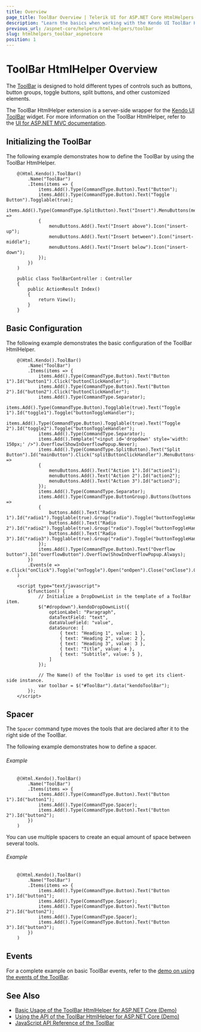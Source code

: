 ```yaml
---
title: Overview
page_title: ToolBar Overview | Telerik UI for ASP.NET Core HtmlHelpers
description: "Learn the basics when working with the Kendo UI ToolBar HtmlHelper for ASP.NET Core (MVC 6 or ASP.NET Core MVC)."
previous_url: /aspnet-core/helpers/html-helpers/toolbar
slug: htmlhelpers_toolbar_aspnetcore
position: 1
---
```


# ToolBar HtmlHelper Overview

The [ToolBar](http://docs.telerik.com/kendo-ui/controls/navigation/toolbar/overview) is designed to hold different types of controls such as buttons, button groups, toggle buttons, split buttons, and other customized elements.

The ToolBar HtmlHelper extension is a server-side wrapper for the [Kendo UI ToolBar](http://demos.telerik.com/kendo-ui/toolbar/index) widget. For more information on the ToolBar HtmlHelper, refer to the [UI for ASP.NET MVC documentation](http://docs.telerik.com/aspnet-mvc/helpers/toolbar/overview).

## Initializing the ToolBar

The following example demonstrates how to define the ToolBar by using the ToolBar HtmlHelper.

```Razor
    @(Html.Kendo().ToolBar()
        .Name("ToolBar")
        .Items(items => {
            items.Add().Type(CommandType.Button).Text("Button");
            items.Add().Type(CommandType.Button).Text("Toggle Button").Togglable(true);
            items.Add().Type(CommandType.SplitButton).Text("Insert").MenuButtons(menuButtons =>
            {
                menuButtons.Add().Text("Insert above").Icon("insert-up");
                menuButtons.Add().Text("Insert between").Icon("insert-middle");
                menuButtons.Add().Text("Insert below").Icon("insert-down");
            });
        })
    )
```
```Controller
    public class ToolBarController : Controller
    {
        public ActionResult Index()
        {
            return View();
        }
    }
```

## Basic Configuration

The following example demonstrates the basic configuration of the ToolBar HtmlHelper.

```
    @(Html.Kendo().ToolBar()
        .Name("ToolBar")
        .Items(items => {
            items.Add().Type(CommandType.Button).Text("Button 1").Id("button1").Click("buttonClickHandler");
            items.Add().Type(CommandType.Button).Text("Button 2").Id("button2").Click("buttonClickHandler");
            items.Add().Type(CommandType.Separator);
            items.Add().Type(CommandType.Button).Togglable(true).Text("Toggle 1").Id("toggle1").Toggle("buttonToggleHandler");
            items.Add().Type(CommandType.Button).Togglable(true).Text("Toggle 2").Id("toggle2").Toggle("buttonToggleHandler");
            items.Add().Type(CommandType.Separator);
            items.Add().Template("<input id='dropdown' style='width: 150px;' />").Overflow(ShowInOverflowPopup.Never);
            items.Add().Type(CommandType.SplitButton).Text("Split Button").Id("mainButton").Click("splitButtonClickHandler").MenuButtons(menuButtons =>
            {
                menuButtons.Add().Text("Action 1").Id("action1");
                menuButtons.Add().Text("Action 2").Id("action2");
                menuButtons.Add().Text("Action 3").Id("action3");
            });
            items.Add().Type(CommandType.Separator);
            items.Add().Type(CommandType.ButtonGroup).Buttons(buttons =>
            {
                buttons.Add().Text("Radio 1").Id("radio1").Togglable(true).Group("radio").Toggle("buttonToggleHandler");
                buttons.Add().Text("Radio 2").Id("radio2").Togglable(true).Group("radio").Toggle("buttonToggleHandler");
                buttons.Add().Text("Radio 3").Id("radio3").Togglable(true).Group("radio").Toggle("buttonToggleHandler");
            });
            items.Add().Type(CommandType.Button).Text("Overflow button").Id("overflowButton").Overflow(ShowInOverflowPopup.Always);
        })
        .Events(e => e.Click("onClick").Toggle("onToggle").Open("onOpen").Close("onClose").OverflowOpen("onOverflowOpen").OverflowClose("onOverflowClose"))
    )

    <script type="text/javascript">
        $(function() {
    	    // Initialize a DropDownList in the template of a ToolBar item.
    		$("#dropdown").kendoDropDownList({
                optionLabel: "Paragraph",
                dataTextField: "text",
                dataValueField: "value",
                dataSource: [
                    { text: "Heading 1", value: 1 },
                    { text: "Heading 2", value: 2 },
                    { text: "Heading 3", value: 3 },
                    { text: "Title", value: 4 },
                    { text: "Subtitle", value: 5 },
                ]
            });

            // The Name() of the ToolBar is used to get its client-side instance.
            var toolbar = $("#ToolBar").data("kendoToolBar");
        });
    </script>
```

## Spacer

The `Spacer` command type moves the tools that are declared after it to the right side of the ToolBar.

The following example demonstrates how to define a spacer.

###### Example

```
    @(Html.Kendo().ToolBar()
        .Name("ToolBar")
        .Items(items => {
            items.Add().Type(CommandType.Button).Text("Button 1").Id("button1");
            items.Add().Type(CommandType.Spacer);
            items.Add().Type(CommandType.Button).Text("Button 2").Id("button2");
        })
    )
```

You can use multiple spacers to create an equal amount of space between several tools.

###### Example

```
    @(Html.Kendo().ToolBar()
        .Name("ToolBar")
        .Items(items => {
            items.Add().Type(CommandType.Button).Text("Button 1").Id("button1");
            items.Add().Type(CommandType.Spacer);
            items.Add().Type(CommandType.Button).Text("Button 2").Id("button2");
            items.Add().Type(CommandType.Spacer);
            items.Add().Type(CommandType.Button).Text("Button 3").Id("button3");
        })
    )
```

## Events

For a complete example on basic ToolBar events, refer to the [demo on using the events of the ToolBar](https://demos.telerik.com/aspnet-core/toolbar/events).

## See Also

* [Basic Usage of the ToolBar HtmlHelper for ASP.NET Core (Demo)](https://demos.telerik.com/aspnet-core/toolbar)
* [Using the API of the ToolBar HtmlHelper for ASP.NET Core (Demo)](https://demos.telerik.com/aspnet-core/toolbar/api)
* [JavaScript API Reference of the ToolBar](http://docs.telerik.com/kendo-ui/api/javascript/ui/toolbar)
